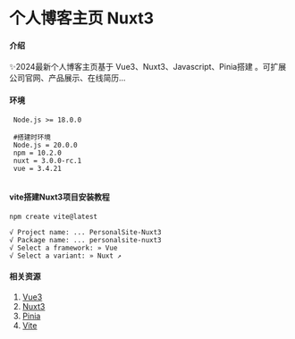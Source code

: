 # 个人博客主页 Nuxt3

#### 介绍

✨2024最新个人博客主页基于 Vue3、Nuxt3、Javascript、Pinia搭建 。可扩展公司官网、产品展示、在线简历...

#### 环境

```shell
 Node.js >= 18.0.0

 #搭建时环境
 Node.js = 20.0.0
 npm = 10.2.0
 nuxt = 3.0.0-rc.1
 vue = 3.4.21
 
```

#### vite搭建Nuxt3项目安装教程

```shell
npm create vite@latest

√ Project name: ... PersonalSite-Nuxt3
√ Package name: ... personalsite-nuxt3
√ Select a framework: » Vue
√ Select a variant: » Nuxt ↗

```

#### 相关资源

1. [Vue3](https://cn.vuejs.org/guide/introduction.html)
2. [Nuxt3](https://nuxt.com.cn/docs/getting-started/installation)
3. [Pinia](https://pinia.vuejs.org/zh/introduction.html)
3. [Vite](https://cn.vitejs.dev/guide/)


